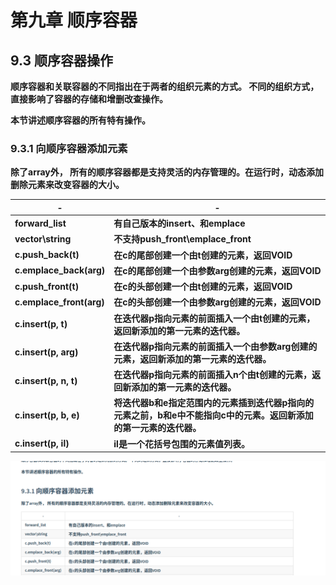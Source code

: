 # 第九章 顺序容器

## 9.3 顺序容器操作

**顺序容器和关联容器的不同指出在于两者的组织元素的方式。 不同的组织方式，直接影响了容器的存储和增删改查操作。**

**本节讲述顺序容器的所有特有操作。**

### 9.3.1 向顺序容器添加元素

**除了array外， 所有的顺序容器都是支持灵活的内存管理的。在运行时，动态添加删除元素来改变容器的大小。**

| **-**                    | **-**                                                                                                              |
| ------------------------------ | ------------------------------------------------------------------------------------------------------------------------ |
| **forward_list**         | **有自己版本的insert、和emplace**                                                                                  |
| **vector\string**        | **不支持push_front\emplace_front**                                                                                 |
| **c.push_back(t)**       | **在c的尾部创建一个由t创建的元素，返回VOID**                                                                       |
| **c.emplace_back(arg)**  | **在c的尾部创建一个由参数arg创建的元素，返回VOID**                                                                 |
| **c.push_front(t)**      | **在c的头部创建一个由t创建的元素，返回VOID**                                                                       |
| **c.emplace_front(arg)** | **在c的头部创建一个由参数arg创建的元素，返回VOID**                                                                 |
| **c.insert(p, t)**       | **在迭代器p指向元素的前面插入一个由t创建的元素，返回新添加的第一元素的迭代器。**                                   |
| **c.insert(p, arg)**     | **在迭代器p指向元素的前面插入一个由参数arg创建的元素，返回新添加的第一元素的迭代器。**                             |
| **c.insert(p, n, t)**    | **在迭代器p指向元素的前面插入n个由t创建的元素，返回新添加的第一元素的迭代器。**                                    |
| **c.insert(p, b, e)**    | **将迭代器b和e指定范围内的元素插到迭代器p指向的元素之前，b和e中不能指向c中的元素。返回新添加的第一元素的迭代器。** |
| **c.insert(p, il)**      | **il是一个花括号包围的元素值列表。**                                                                               |

![image-20230225140420965](images/image-20230225140420965.png)
